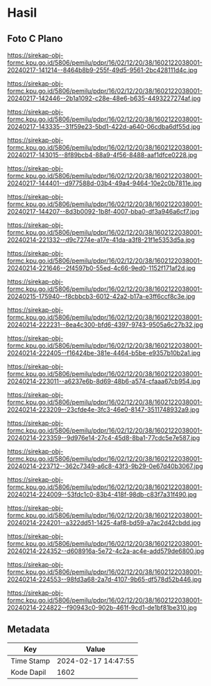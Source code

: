 # Hasil

## Foto C Plano

https://sirekap-obj-formc.kpu.go.id/5806/pemilu/pdpr/16/02/12/20/38/1602122038001-20240217-141214--8464b8b9-255f-49d5-9561-2bc428111d4c.jpg

https://sirekap-obj-formc.kpu.go.id/5806/pemilu/pdpr/16/02/12/20/38/1602122038001-20240217-142446--2b1a1092-c28e-48e6-b635-4493227274af.jpg

https://sirekap-obj-formc.kpu.go.id/5806/pemilu/pdpr/16/02/12/20/38/1602122038001-20240217-143335--31f59e23-5bd1-422d-a640-06cdba6df55d.jpg

https://sirekap-obj-formc.kpu.go.id/5806/pemilu/pdpr/16/02/12/20/38/1602122038001-20240217-143015--8f89bcb4-88a9-4f56-8488-aaf1dfce0228.jpg

https://sirekap-obj-formc.kpu.go.id/5806/pemilu/pdpr/16/02/12/20/38/1602122038001-20240217-144401--d977588d-03b4-49a4-9464-10e2c0b7811e.jpg

https://sirekap-obj-formc.kpu.go.id/5806/pemilu/pdpr/16/02/12/20/38/1602122038001-20240217-144207--8d3b0092-1b8f-4007-bba0-df3a946a6cf7.jpg

https://sirekap-obj-formc.kpu.go.id/5806/pemilu/pdpr/16/02/12/20/38/1602122038001-20240214-221332--d9c7274e-a17e-41da-a3f8-21f1e5353d5a.jpg

https://sirekap-obj-formc.kpu.go.id/5806/pemilu/pdpr/16/02/12/20/38/1602122038001-20240214-221646--2f4597b0-55ed-4c66-9ed0-1152f171af2d.jpg

https://sirekap-obj-formc.kpu.go.id/5806/pemilu/pdpr/16/02/12/20/38/1602122038001-20240215-175940--f8cbbcb3-6012-42a2-b17a-e3ff6ccf8c3e.jpg

https://sirekap-obj-formc.kpu.go.id/5806/pemilu/pdpr/16/02/12/20/38/1602122038001-20240214-222231--8ea4c300-bfd6-4397-9743-9505a6c27b32.jpg

https://sirekap-obj-formc.kpu.go.id/5806/pemilu/pdpr/16/02/12/20/38/1602122038001-20240214-222405--f16424be-381e-4464-b5be-e9357b10b2a1.jpg

https://sirekap-obj-formc.kpu.go.id/5806/pemilu/pdpr/16/02/12/20/38/1602122038001-20240214-223011--a6237e6b-8d69-48b6-a574-cfaaa67cb954.jpg

https://sirekap-obj-formc.kpu.go.id/5806/pemilu/pdpr/16/02/12/20/38/1602122038001-20240214-223209--23cfde4e-3fc3-46e0-8147-3511748932a9.jpg

https://sirekap-obj-formc.kpu.go.id/5806/pemilu/pdpr/16/02/12/20/38/1602122038001-20240214-223359--9d976e14-27c4-45d8-8ba1-77cdc5e7e587.jpg

https://sirekap-obj-formc.kpu.go.id/5806/pemilu/pdpr/16/02/12/20/38/1602122038001-20240214-223712--362c7349-a6c8-43f3-9b29-0e67d40b3067.jpg

https://sirekap-obj-formc.kpu.go.id/5806/pemilu/pdpr/16/02/12/20/38/1602122038001-20240214-224009--53fdc1c0-83b4-418f-98db-c83f7a31f490.jpg

https://sirekap-obj-formc.kpu.go.id/5806/pemilu/pdpr/16/02/12/20/38/1602122038001-20240214-224201--a322dd51-1425-4af8-bd59-a7ac2d42cbdd.jpg

https://sirekap-obj-formc.kpu.go.id/5806/pemilu/pdpr/16/02/12/20/38/1602122038001-20240214-224352--d608916a-5e72-4c2a-ac4e-add579de6800.jpg

https://sirekap-obj-formc.kpu.go.id/5806/pemilu/pdpr/16/02/12/20/38/1602122038001-20240214-224553--98fd3a68-2a7d-4107-9b65-df578d52b446.jpg

https://sirekap-obj-formc.kpu.go.id/5806/pemilu/pdpr/16/02/12/20/38/1602122038001-20240214-224822--f90943c0-902b-461f-9cd1-de1bf81be310.jpg


## Metadata

| Key        | Value               |
| ---------- | ------------------- |
| Time Stamp | 2024-02-17 14:47:55 |
| Kode Dapil | 1602                |



